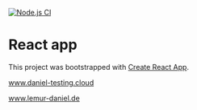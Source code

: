[![Node.js CI](https://github.com/LemurDaniel/PROJECT__React-app-1/actions/workflows/deploy-on-push.yaml/badge.svg)](https://github.com/LemurDaniel/PROJECT__React-app-1/actions/workflows/deploy-on-push.yaml)

# React app

This project was bootstrapped with [Create React App](https://github.com/facebook/create-react-app).



www.daniel-testing.cloud

www.lemur-daniel.de